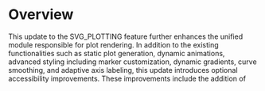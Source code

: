 # Overview
This update to the SVG_PLOTTING feature further enhances the unified module responsible for plot rendering. In addition to the existing functionalities such as static plot generation, dynamic animations, advanced styling including marker customization, dynamic gradients, curve smoothing, and adaptive axis labeling, this update introduces optional accessibility improvements. These improvements include the addition of <title> and <desc> elements into the SVG output when the corresponding CLI/configuration parameters are provided. This ensures that screen readers and other assistive technologies can interpret the visualizations more effectively.

# Implementation
- Retain prior functionalities such as CLI and HTTP mode plot generation, dynamic gradient support, marker customization (for both start and end), and advanced stroke styling (strokeWidth, strokeDashArray, strokeLinecap).
- Continue mapping computed plot data to a dynamic SVG coordinate system with configurable dimensions and adaptive resolution.
- Maintain existing enhancements for marker support, color gradients, curve smoothing and axis label formatting with optional locale-specific rendering.
- Enhance accessibility:
  - Introduce new CLI/configuration parameters (--svgTitle and --svgDesc) that allow users to specify a custom title and description for the SVG output.
  - When provided, inject a <title> element as the first child and a <desc> element immediately after into the generated SVG. These elements provide semantic context for screen readers, improving the overall accessibility of the plot.
  - Ensure that if no custom title or description is provided, default metadata derived from the plot configuration is used.
- Update unit and integration tests to verify that when the --svgTitle and --svgDesc parameters are provided, the generated SVG includes the corresponding <title> and <desc> elements in the correct order.
- Retain all other configuration merging and interpolation logic including environment variable support and robust error-handling for invalid parameters.

# Impact
- Improves accessibility significantly by providing semantic information to assistive technologies through embedded <title> and <desc> elements in the SVG output.
- Enhances user confidence by ensuring that plots generated via CLI or HTTP endpoints are compliant with accessibility best practices.
- Consolidates multiple advanced plotting capabilities into a single high-impact module while remaining backward compatible with existing configurations.